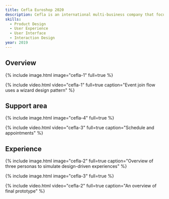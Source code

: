 ```yaml
---
title: Cefla Euroshop 2020
description: Cefla is an international multi-business company that focused on Civil and Industrial Plant Engineering, Retail Design Solutions and more. I collaborated with them in the creation of the app which offers a demo used in Euroshop 2020 on the features of the innovative experience of simplified shopping, which will be released in 2022.
skills:
  - Product Design
  - User Experience
  - User Interface
  - Interaction Design
year: 2019
---
```


## Overview

{% include image.html image="cefla-1" full=true %}

{% include video.html video="cefla-1" full=true caption="Event join flow uses a wizard design pattern" %}

## Support area

{% include image.html image="cefla-4" full=true %}

{% include video.html video="cefla-3" full=true caption="Schedule and appointments" %}

## Experience

{% include image.html image="cefla-2" full=true caption="Overview of three personas to simulate design-driven experiences" %}

{% include image.html image="cefla-3" full=true %}

{% include video.html video="cefla-2" full=true caption="An overview of final prototype" %}